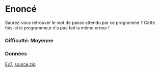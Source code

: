 # Enoncé
Saurez-vous retrouver le mot de passe attendu par ce programme ? Cette fois-ci le programmeur n'a pas fait la même erreur !

### Difficulté: Moyenne

### Données

[Ex7](Ex7?raw=true), [source.zip](source.zip?raw=true)
